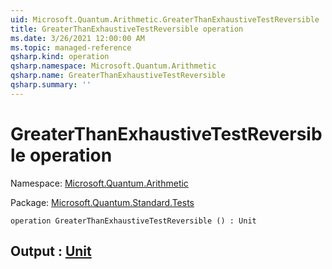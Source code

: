 ```yaml
---
uid: Microsoft.Quantum.Arithmetic.GreaterThanExhaustiveTestReversible
title: GreaterThanExhaustiveTestReversible operation
ms.date: 3/26/2021 12:00:00 AM
ms.topic: managed-reference
qsharp.kind: operation
qsharp.namespace: Microsoft.Quantum.Arithmetic
qsharp.name: GreaterThanExhaustiveTestReversible
qsharp.summary: ''
---
```


# GreaterThanExhaustiveTestReversible operation

Namespace: [Microsoft.Quantum.Arithmetic](xref:Microsoft.Quantum.Arithmetic)

Package: [Microsoft.Quantum.Standard.Tests](https://nuget.org/packages/Microsoft.Quantum.Standard.Tests)




```qsharp
operation GreaterThanExhaustiveTestReversible () : Unit
```


## Output : [Unit](xref:microsoft.quantum.lang-ref.unit)

